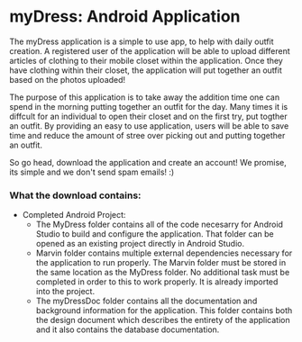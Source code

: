 # myDress: Android Application

The myDress application is a simple to use app, to help with daily outfit creation. A registered user of the application will be able to upload different articles of clothing to their mobile closet within the application. Once they have clothing within their closet, the application will put together an outfit based on the photos uploaded! 

The purpose of this application is to take away the addition time one can spend in the morning putting together an outfit for the day. Many times it is diffcult for an individual to open their closet and on the first try, put togther an outfit. By providing an easy to use application, users will be able to save time and reduce the amount of stree over picking out and putting together an outfit.

So go head, download the application and create an account! We promise, its simple and we don't send spam emails! :)

### What the download contains: ###
* Completed Android Project:
  - The MyDress folder contains all of the code necesarry for Android Studio to build and configure the application.
    That folder can be opened as an existing project directly in Android Studio.
  - Marvin folder contains multiple external dependencies necessary for the application to run properly. The Marvin folder must be stored 
    in the same location as the MyDress folder. No additional task must be completed in order to this to work properly. It is already           imported into the project.
  - The myDressDoc folder contains all the documentation and background information for the application. This folder contains both the         design document which describes the entirety of the application and it also contains the database documentation.
 
